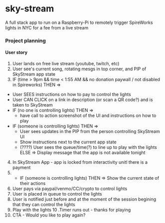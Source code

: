 # sky-stream
A full stack app to run on a Raspberry-Pi to remotely trigger SpireWorks lights in NYC for a fee from a live stream

### Project planning

#### User story
1. User lands on free live stream (youtube, twitch, etc)
2. User see's current song, rotating mesgs in top corner, and PIP of SkyStream app state
3. IF (time > 9pm && time < 1:55 AM && no donation paywall / not disabled in Spireworks) THEN =>
  - User SEES instructions on how to pay to control the lights
  - User CAN CLICK on a link in description (or scan a QR code?) and is taken to SkyStream
  - IF (no one is controlling lights) THEN => 
    - have call to action screenshot of the UI and instructions on how to play
  - IF (someone is controlling lights) THEN =>
    - User sees updates in the PIP from the person controlling SkyStream UI
    - Show instructions next to the current app state
    - (????) User sees the queue/time(?) to line up to play with the lights
  ELSE => Display message that the app is not available tonight
4. In SkyStream App - app is locked from interactivity unitl there is a payment
5. - IF (someone is controlling lights) THEN => Show the current state of their actions
6. User pays via paypal/venmo/CC/crypto to control lights
7. User is placed in queue to control the lights
8. User is notified just before and at the moment of the session begining that they can control the lights
9. Play with the lights
10 .Timer runs out - thanks for playing
11. CTA - Would you like to play again?